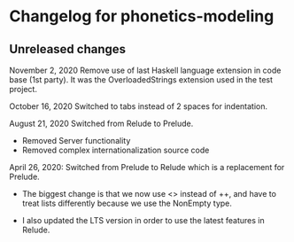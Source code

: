 # Changelog for phonetics-modeling

## Unreleased changes
November 2, 2020
Remove use of last Haskell language extension in code base (1st party). It was the OverloadedStrings extension used in the test project.

October 16, 2020
Switched to tabs instead of 2 spaces for indentation.

August 21, 2020
Switched from Relude to Prelude.
- Removed Server functionality
- Removed complex internationalization source code


April 26, 2020:
Switched from Prelude to Relude which is a replacement for Prelude.

- The biggest change is that we now use <> instead of ++, and
    have to treat lists differently because we use the NonEmpty type.

- I also updated the LTS version in order to use the latest features in Relude.

